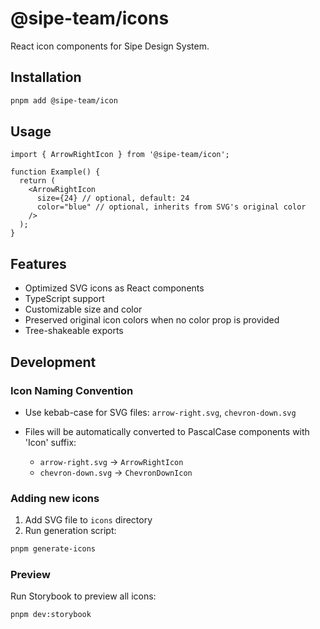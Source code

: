 # @sipe-team/icons

React icon components for Sipe Design System.

## Installation

```bash
pnpm add @sipe-team/icon
```

## Usage

```tsx
import { ArrowRightIcon } from '@sipe-team/icon';

function Example() {
  return (
    <ArrowRightIcon
      size={24} // optional, default: 24
      color="blue" // optional, inherits from SVG's original color
    />
  );
}
```

## Features

- Optimized SVG icons as React components
- TypeScript support
- Customizable size and color
- Preserved original icon colors when no color prop is provided
- Tree-shakeable exports

## Development

### Icon Naming Convention

- Use kebab-case for SVG files: `arrow-right.svg`, `chevron-down.svg`
- Files will be automatically converted to PascalCase components with 'Icon' suffix:

  - `arrow-right.svg` → `ArrowRightIcon`
  - `chevron-down.svg` → `ChevronDownIcon`

### Adding new icons

1. Add SVG file to `icons` directory
2. Run generation script:
```bash
pnpm generate-icons
```

### Preview

Run Storybook to preview all icons:
```bash
pnpm dev:storybook
```